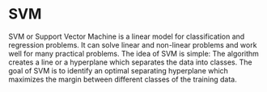 # SVM
SVM or Support Vector Machine is a linear model for classification and regression problems. It can solve linear and non-linear problems and work well for many practical problems. The idea of SVM is simple: The algorithm creates a line or a hyperplane which separates the data into classes.
The goal of SVM is to identify an optimal separating hyperplane which maximizes the margin between different classes of the training data. 
